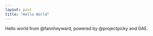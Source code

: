 ```yaml
---
layout: post
title: "Hello World"
---
```


Hello world from @fannheyward, powered by @projectpicky and GAE.

